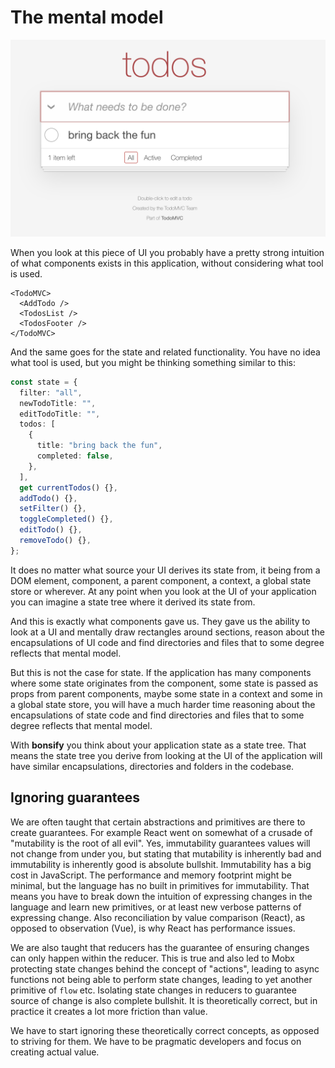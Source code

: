 # The mental model

![todomvc](./todomvc.png)

When you look at this piece of UI you probably have a pretty strong intuition of what components exists in this application, without considering what tool is used.

```tsx
<TodoMVC>
  <AddTodo />
  <TodosList />
  <TodosFooter />
</TodoMVC>
```

And the same goes for the state and related functionality. You have no idea what tool is used, but you might be thinking something similar to this:

```ts
const state = {
  filter: "all",
  newTodoTitle: "",
  editTodoTitle: "",
  todos: [
    {
      title: "bring back the fun",
      completed: false,
    },
  ],
  get currentTodos() {},
  addTodo() {},
  setFilter() {},
  toggleCompleted() {},
  editTodo() {},
  removeTodo() {},
};
```

It does no matter what source your UI derives its state from, it being from a DOM element, component, a parent component, a context, a global state store or wherever. At any point when you look at the UI of your application you can imagine a state tree where it derived its state from.

And this is exactly what components gave us. They gave us the ability to look at a UI and mentally draw rectangles around sections, reason about the encapsulations of UI code and find directories and files that to some degree reflects that mental model.

But this is not the case for state. If the application has many components where some state originates from the component, some state is passed as props from parent components, maybe some state in a context and some in a global state store, you will have a much harder time reasoning about the encapsulations of state code and find directories and files that to some degree reflects that mental model.

With **bonsify** you think about your application state as a state tree. That means the state tree you derive from looking at the UI of the application will have similar encapsulations, directories and folders in the codebase.

## Ignoring guarantees

We are often taught that certain abstractions and primitives are there to create guarantees. For example React went on somewhat of a crusade of "mutability is the root of all evil". Yes, immutability guarantees values will not change from under you, but stating that mutability is inherently bad and immutability is inherently good is absolute bullshit. Immutability has a big cost in JavaScript. The performance and memory footprint might be minimal, but the language has no built in primitives for immutability. That means you have to break down the intuition of expressing changes in the language and learn new primitives, or at least new verbose patterns of expressing change. Also reconciliation by value comparison (React), as opposed to observation (Vue), is why React has performance issues.

We are also taught that reducers has the guarantee of ensuring changes can only happen within the reducer. This is true and also led to Mobx protecting state changes behind the concept of "actions", leading to async functions not being able to perform state changes, leading to yet another primitive of `flow` etc. Isolating state changes in reducers to guarantee source of change is also complete bullshit. It is theoretically correct, but in practice it creates a lot more friction than value.

We have to start ignoring these theoretically correct concepts, as opposed to striving for them. We have to be pragmatic developers and focus on creating actual value.
